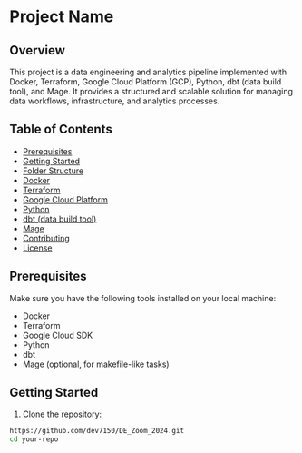 # Project Name

## Overview

This project is a data engineering and analytics pipeline implemented with Docker, Terraform, Google Cloud Platform (GCP), Python, dbt (data build tool), and Mage. It provides a structured and scalable solution for managing data workflows, infrastructure, and analytics processes.

## Table of Contents

- [Prerequisites](#prerequisites)
- [Getting Started](#getting-started)
- [Folder Structure](#folder-structure)
- [Docker](#docker)
- [Terraform](#terraform)
- [Google Cloud Platform]([#google-cloud-platform](https://github.com/dev7150/DE_Zoom_2024/tree/main/week_3))
- [Python](#python)
- [dbt (data build tool)](#dbt)
- [Mage](https://github.com/dev7150/DE_Zoom_2024/tree/main/week_2)
- [Contributing](#contributing)
- [License](#license)

## Prerequisites

Make sure you have the following tools installed on your local machine:

- Docker
- Terraform
- Google Cloud SDK
- Python
- dbt
- Mage (optional, for makefile-like tasks)

## Getting Started

1. Clone the repository: 

```bash
https://github.com/dev7150/DE_Zoom_2024.git
cd your-repo
